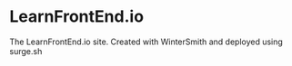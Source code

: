 
# LearnFrontEnd.io

The LearnFrontEnd.io site. Created with WinterSmith and deployed using surge.sh
